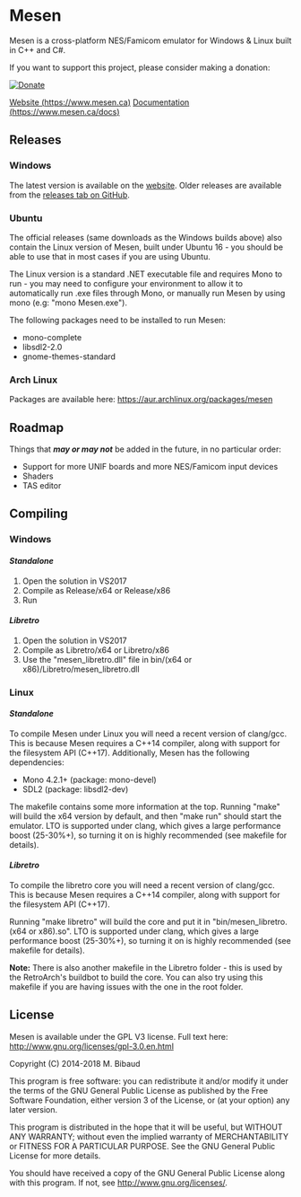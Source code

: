 # Mesen

Mesen is a cross-platform NES/Famicom emulator for Windows & Linux built in C++ and C#.

If you want to support this project, please consider making a donation:

[![Donate](https://www.mesen.ca/images/donate.png)](https://www.mesen.ca/Donate.php)

[Website (https://www.mesen.ca)](https://www.mesen.ca)
[Documentation (https://www.mesen.ca/docs)](https://www.mesen.ca/docs)

## Releases

### Windows

The latest version is available on the [website](https://www.mesen.ca).  Older releases are available from the [releases tab on GitHub](https://github.com/SourMesen/Mesen/releases).

### Ubuntu

The official releases (same downloads as the Windows builds above) also contain the Linux version of Mesen, built under Ubuntu 16 - you should be able to use that in most cases if you are using Ubuntu.

The Linux version is a standard .NET executable file and requires Mono to run - you may need to configure your environment to allow it to automatically run .exe files through Mono, or manually run Mesen by using mono (e.g: "mono Mesen.exe").

The following packages need to be installed to run Mesen:

* mono-complete
* libsdl2-2.0
* gnome-themes-standard

### Arch Linux

Packages are available here: <https://aur.archlinux.org/packages/mesen>

## Roadmap

Things that ***may or may not*** be added in the future, in no particular order:

* Support for more UNIF boards and more NES/Famicom input devices
* Shaders
* TAS editor

## Compiling

### Windows

#### *Standalone*

1) Open the solution in VS2017
2) Compile as Release/x64 or Release/x86
3) Run

#### *Libretro*

1) Open the solution in VS2017
2) Compile as Libretro/x64 or Libretro/x86
3) Use the "mesen_libretro.dll" file in bin/(x64 or x86)/Libretro/mesen_libretro.dll

### Linux

#### *Standalone*

To compile Mesen under Linux you will need a recent version of clang/gcc.  This is because Mesen requires a C++14 compiler, along with support for the filesystem API (C++17). Additionally, Mesen has the following dependencies:

* Mono 4.2.1+  (package: mono-devel)
* SDL2  (package: libsdl2-dev)

The makefile contains some more information at the top.  Running "make" will build the x64 version by default, and then "make run" should start the emulator.
LTO is supported under clang, which gives a large performance boost (25-30%+), so turning it on is highly recommended (see makefile for details).

#### *Libretro*

To compile the libretro core you will need a recent version of clang/gcc.  This is because Mesen requires a C++14 compiler, along with support for the filesystem API (C++17).

Running "make libretro" will build the core and put it in "bin/mesen_libretro.(x64 or x86).so".
LTO is supported under clang, which gives a large performance boost (25-30%+), so turning it on is highly recommended (see makefile for details).

**Note:** There is also another makefile in the Libretro folder - this is used by the RetroArch's buildbot to build the core.  You can also try using this makefile if you are having issues with the one in the root folder.

## License

Mesen is available under the GPL V3 license.  Full text here: <http://www.gnu.org/licenses/gpl-3.0.en.html>

Copyright (C) 2014-2018 M. Bibaud

This program is free software: you can redistribute it and/or modify
it under the terms of the GNU General Public License as published by
the Free Software Foundation, either version 3 of the License, or
(at your option) any later version.

This program is distributed in the hope that it will be useful,
but WITHOUT ANY WARRANTY; without even the implied warranty of
MERCHANTABILITY or FITNESS FOR A PARTICULAR PURPOSE.  See the
GNU General Public License for more details.

You should have received a copy of the GNU General Public License
along with this program.  If not, see <http://www.gnu.org/licenses/>.
